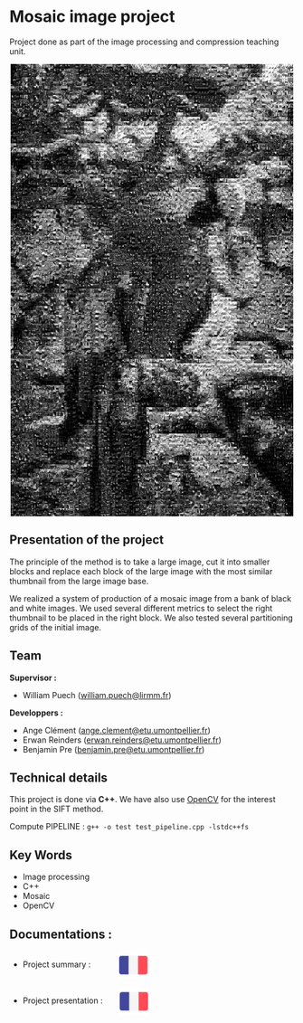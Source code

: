 # Mosaic image project

Project done as part of the image processing and compression teaching unit.

<p align="center">
<a href="./presentations/mosaique100X100.jpg">
<img align="center" src="./presentations/mosaique100X100.jpg" width="500" height="800"/>
</a>
</p>

## Presentation of the project 

The principle of the method is to take a large image, cut it into smaller blocks and replace each block of the large image with the most similar thumbnail from the large image base.

We realized a system of production of a mosaic image from a bank of black and white images.
We used several different metrics to select the right thumbnail to be placed in the right block. We also tested several partitioning grids of the initial image.

## Team
<b>Supervisor :</b>    
-  William Puech (william.puech@lirmm.fr) 

<b>Developpers :</b>
- Ange Clément (ange.clement@etu.umontpellier.fr) 
- Erwan Reinders (erwan.reinders@etu.umontpellier.fr) 
- Benjamin Pre (benjamin.pre@etu.umontpellier.fr) 

## Technical details
This project is done via <b>C++</b>.
We have also use [OpenCV](https://docs.opencv.org/4.x/db/deb/tutorial_display_image.html) for the interest point in the SIFT method.

Compute PIPELINE : `g++ -o test test_pipeline.cpp -lstdc++fs`

## Key Words
- Image processing
- C++
- Mosaic
- OpenCV

## Documentations :
- Project summary : &emsp;&emsp;&emsp;
[<img align="center" src="./presentations/french.png" width="50" height="50"/>](./presentations/RAPPORT_DE_PROJET_IMAGE-HAI809I_HAI804I.pdf)

- Project presentation : &emsp;&nbsp;&nbsp;
[<img align="center" src="./presentations/french.png" width="50" height="50"/>](./presentations/Mosaïque.pdf)


